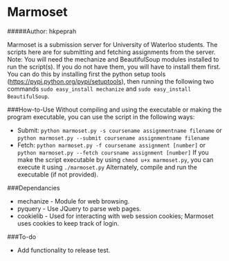 Marmoset
========
#####Author: hkpeprah


Marmoset is a submission server for University of Waterloo students.  The scripts here are for submitting and fetching assignments
from the server.  
Note: You will need the mechanize and BeautifulSoup modules installed to run the script(s).  If you do not have them, you will have to install them first.  You can do this by installing first the python setup tools (https://pypi.python.org/pypi/setuptools), then running the following two commands `sudo easy_install mechanize` and `sudo easy_install BeautifulSoup`.


###How-to-Use
Without compiling and using the executable or making the program executable, you can use the script in the following ways:
* Submit: `python marmoset.py -s coursename assignmentname filename` or `python marmoset.py --submit coursename assignmentname filename`
* Fetch: `python marmoset.py -f coursename assignment [number]` or `python marmoset.py --fetch coursname assignment [number]`
If you make the script executable by using `chmod u+x marmoset.py`, you can execute it using `./marmoset.py`
Alternately, compile and run the executable (if not provided).


###Dependancies
* mechanize - Module for web browsing.
* pyquery - Use JQuery to parse web pages.
* cookielib - Used for interacting with web session cookies; Marmoset uses cookies to keep track of login.


###To-do
* Add functionality to release test.